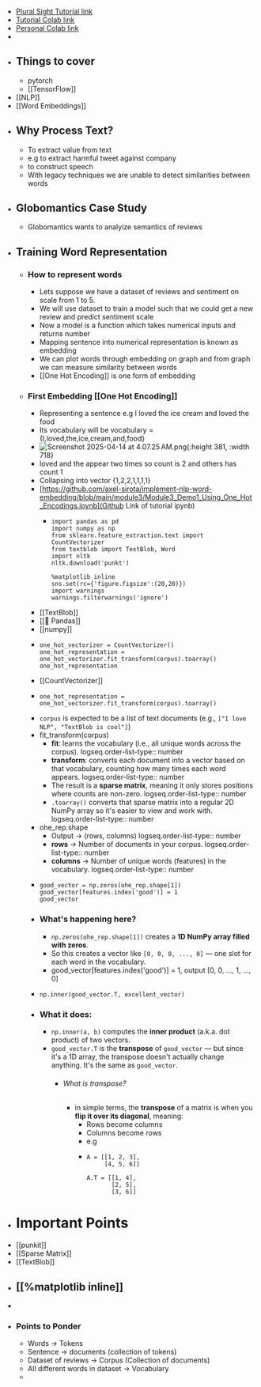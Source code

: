 - [Plural Sight Tutorial link](https://app.pluralsight.com/ilx/video-courses/1247d1e0-3fa6-45b5-b951-166740294add/25da33f0-8d5d-43cd-9636-528af02476f6/3b56d81b-4d2a-4d9f-93a2-3672e584d63d)
- [Tutorial Colab link](https://colab.research.google.com/github/axel-sirota/implement-nlp-word-embedding/blob/main/module3/Module3_Demo1_Using_One_Hot_Encodings.ipynb#scrollTo=R8aZ3C9aNB27)
- [Personal Colab link](https://colab.research.google.com/drive/1kLZvCSETTv5yHgMPIClRyb2ev5GWJ7ai)
-
- ## Things to cover
	- pytorch
	- [[TensorFlow]]
- [[NLP]]
- [[Word Embeddings]]
- ## Why Process Text?
	- To extract value from text
	- e.g to extract harmful tweet against company
	- to construct speech
	- With legacy techniques we are unable to detect similarities between words
- ## Globomantics Case Study
	- Globomantics wants to analyize semantics of reviews
- ## Training Word Representation
	- ### How to represent words
		- Lets suppose we have a dataset of reviews and sentiment on scale from 1 to 5.
		- We will use dataset to train a model such that we could get a new review and predict sentiment scale
		- Now a model is a function which takes numerical inputs and returns number
		- Mapping sentence into numerical representation is known as embedding
		- We can plot words through embedding on graph and from graph we can measure similarity between words
		- [[One Hot Encoding]] is one form of embedding
	- ### First Embedding [[One Hot Encoding]]
		- Representing a sentence e.g I loved the ice cream and loved the food
		- Its vocabulary will be vocabulary ={I,loved,the,ice,cream,and,food}
		- ![Screenshot 2025-04-14 at 4.07.25 AM.png](../assets/Screenshot_2025-04-14_at_4.07.25 AM_1744585697138_0.png){:height 381, :width 718}
		- loved and the appear two times so count is 2 and others has count 1
		- Collapsing into vector {1,2,2,1,1,1,1}
		- [https://github.com/axel-sirota/implement-nlp-word-embedding/blob/main/module3/Module3_Demo1_Using_One_Hot_Encodings.ipynb](Github Link of tutorial ipynb)
			- ```apl
			  import pandas as pd
			  import numpy as np
			  from sklearn.feature_extraction.text import CountVectorizer
			  from textblob import TextBlob, Word
			  import nltk
			  nltk.download('punkt')
			  
			  %matplotlib inline
			  sns.set(rc={'figure.figsize':(20,20)})
			  import warnings
			  warnings.filterwarnings('ignore')
			  ```
		- [[TextBlob]]
		- [[📌 Pandas]]
		- [[numpy]]
		- ```apl
		  one_hot_vectorizer = CountVectorizer()
		  one_hot_representation = one_hot_vectorizer.fit_transform(corpus).toarray()
		  one_hot_representation
		  ```
		- [[CountVectorizer]]
		- ```apl
		  one_hot_representation = one_hot_vectorizer.fit_transform(corpus).toarray()
		  ```
		- `corpus` is expected to be a list of text documents (e.g., `["I love NLP", "TextBlob is cool"]`)
		- fit_transform(corpus)
			- **fit**: learns the vocabulary (i.e., all unique words across the corpus).
			  logseq.order-list-type:: number
			- **transform**: converts each document into a vector based on that vocabulary, counting how many times each word appears.
			  logseq.order-list-type:: number
			- The result is a **sparse matrix**, meaning it only stores positions where counts are non-zero.
			  logseq.order-list-type:: number
			- `.toarray()` converts that sparse matrix into a regular 2D NumPy array so it's easier to view and work with.
			  logseq.order-list-type:: number
		- ohe_rep.shape
			- Output -> (rows, columns)
			  logseq.order-list-type:: number
			- **rows** → Number of documents in your corpus.
			  logseq.order-list-type:: number
			- **columns** → Number of unique words (features) in the vocabulary.
			  logseq.order-list-type:: number
		- ```apl
		  good_vector = np.zeros(ohe_rep.shape[1])
		  good_vector[features.index('good')] = 1
		  good_vector
		  ```
		- ### What's happening here?
			- `np.zeros(ohe_rep.shape[1])` creates a **1D NumPy array filled with zeros**.
			- So this creates a vector like `[0, 0, 0, ..., 0]` — one slot for each word in the vocabulary.
			- good_vector[features.index('good')] = 1, output [0, 0, ..., 1, ..., 0]
		- ```apl
		  np.inner(good_vector.T, excellent_vector)
		  ```
		- ### What it does:
			- `np.inner(a, b)` computes the **inner product** (a.k.a. dot product) of two vectors.
			- `good_vector.T` is the **transpose** of `good_vector` — but since it's a 1D array, the transpose doesn't actually change anything. It's the same as `good_vector`.
				- ###### What is transpose?
					- in simple terms, the **transpose** of a matrix is when you **flip it over its diagonal**, meaning:
						- Rows become columns
						- Columns become rows
						- e.g
						- ```apl
						  A = [[1, 2, 3],
						       [4, 5, 6]]
						  
						  A.T = [[1, 4],
						         [2, 5],
						         [3, 6]]
						  
						  ```
- # Important Points
- [[punkit]]
- [[Sparse Matrix]]
- [[TextBlob]]
- [[%matplotlib inline]]
	-
-
- ### Points to Ponder
	- Words -> Tokens
	- Sentence -> documents (collection of tokens)
	- Dataset of reviews -> Corpus (Collection of documents)
	- All different words in dataset -> Vocabulary
	-